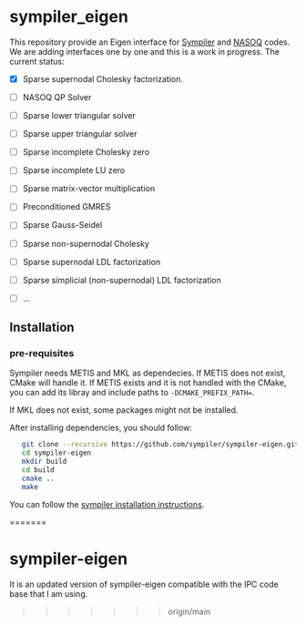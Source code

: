 # sympiler_eigen
This repository provide an Eigen interface for 
[Sympiler](https://github.com/sympiler/sympiler) and 
[NASOQ](https://github.com/sympiler/nasoq) 
codes. 
We are adding interfaces one by one and this is a work in progress. 
The current status:
- [x] Sparse supernodal Cholesky factorization. 
- [ ] NASOQ QP Solver
- [ ] Sparse lower triangular solver 
- [ ] Sparse upper triangular solver
- [ ] Sparse incomplete Cholesky zero
- [ ] Sparse incomplete LU zero
- [ ] Sparse matrix-vector multiplication
- [ ] Preconditioned GMRES
- [ ] Sparse Gauss-Seidel
- [ ] Sparse non-supernodal Cholesky
- [ ] Sparse supernodal LDL factorization
- [ ] Sparse simplicial (non-supernodal) LDL factorization
- [ ] ...


## Installation

### pre-requisites
Sympiler needs METIS and MKL as dependecies. 
If METIS does not exist, CMake will handle it. 
If METIS exists and it is not handled with the CMake, 
you can add its libray and include paths to `-DCMAKE_PREFIX_PATH=`.

If MKL does not exist, some packages might not be installed. 

After installing dependencies, you should follow:
```bash
   git clone --recursive https://github.com/sympiler/sympiler-eigen.git
   cd sympiler-eigen
   mkdir build
   cd build
   cmake ..
   make 
```
You can follow the [sympiler installation instructions](https://github.com/sympiler/sympiler). 




=======
# sympiler-eigen
It is an updated version of sympiler-eigen compatible with the IPC code base that I am using.
>>>>>>> origin/main
